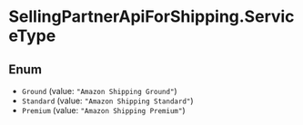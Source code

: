 # SellingPartnerApiForShipping.ServiceType

## Enum

* `Ground` (value: `"Amazon Shipping Ground"`)
* `Standard` (value: `"Amazon Shipping Standard"`)
* `Premium` (value: `"Amazon Shipping Premium"`)
